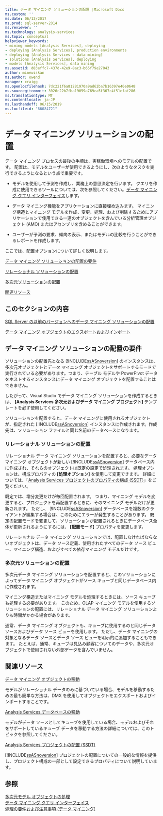 ```yaml
---
title: データ マイニング ソリューションの配置 |Microsoft Docs
ms.custom: ''
ms.date: 06/13/2017
ms.prod: sql-server-2014
ms.reviewer: ''
ms.technology: analysis-services
ms.topic: conceptual
helpviewer_keywords:
- mining models [Analysis Services], deploying
- deploying [Analysis Services], production environments
- deploying [Analysis Services - data mining]
- solutions [Analysis Services], deploying
- models [Analysis Services], data mining
ms.assetid: d83effc7-437d-42e9-8ac3-b65f79e27043
author: minewiskan
ms.author: owend
manager: craigg
ms.openlocfilehash: 7dc221f6a81281970a9ad62ba7b16397e40e0648
ms.sourcegitcommit: 3026c22b7fba19059a769ea5f367c4f51efaf286
ms.translationtype: MT
ms.contentlocale: ja-JP
ms.lasthandoff: 06/15/2019
ms.locfileid: "66084721"
---
```

# <a name="deployment-of-data-mining-solutions"></a>データ マイニング ソリューションの配置
  データ マイニング プロセスの最後の手順は、実稼働環境へのモデルの配置です。 配置は、モデルをユーザーが使用できるようにし、次のようなタスクを実行できるようになるという点で重要です。  
  
-   モデルを使用して予測を作成し、業務上の意思決定を行います。 クエリを作成に使用できるツールについては、次を参照してください。[データ マイニング クエリ インターフェイス](data-mining-query-tools.md)します。  
  
-   データ マイニング機能をアプリケーションに直接埋め込みます。 マイニング構造とマイニング モデルを作成、変更、処理、および削除するためにアプリケーションで使用できる一連のオブジェクトを含んでいる分析管理オブジェクト (AMO) またはアセンブリを含めることができます。  
  
-   ユーザーが予測の要求、傾向の表示、またはモデルの比較を行うことができるレポートを作成します。  
  
 ここでは、配置オプションについて詳しく説明します。  
  
 [データ マイニング ソリューションの配置の要件](#bkmk_Reqs)  
  
 [リレーショナル ソリューションの配置](#bkmk_RelationalSltn)  
  
 [多次元ソリューションの配置](#bkmk_MDSltn)  
  
 [関連リソース](#bkmk_Resources)  
  
## <a name="in-this-section"></a>このセクションの内容  
 [SQL Server の以前のバージョンへのデータ マイニング ソリューションの配置](deploy-a-data-mining-solution-to-previous-versions-of-sql-server.md)  
  
 [データ マイニング オブジェクトのエクスポートおよびインポート](export-and-import-data-mining-objects.md)  
  
##  <a name="bkmk_Reqs"></a> データ マイニング ソリューションの配置の要件  
 ソリューションの配置先となる [!INCLUDE[ssASnoversion](../../includes/ssasnoversion-md.md)] のインスタンスは、多次元オブジェクトとデータ マイニング オブジェクトをサポートするモードで実行されている必要があります。つまり、テーブル モデルや PowerPivot データをホストするインスタンスにデータ マイニング オブジェクトを配置することはできません。  
  
 したがって、Visual Studio でデータ マイニング ソリューションを作成するときは、 **[Analysis Services 多次元およびデータ マイニング プロジェクト]** テンプレートを必ず使用してください。  
  
 ソリューションを配置すると、データ マイニングに使用されるオブジェクトが、指定された [!INCLUDE[ssASnoversion](../../includes/ssasnoversion-md.md)] インスタンスに作成されます。作成先は、ソリューション ファイルと同じ名前のデータベースになります。  
  
###  <a name="bkmk_RelationalSltn"></a> リレーショナル ソリューションの配置  
 リレーショナル データ マイニング ソリューションを配置すると、必要なデータ マイニング オブジェクトが新しい [!INCLUDE[ssASnoversion](../../includes/ssasnoversion-md.md)] データベース内に作成され、それらのオブジェクトは既定の設定で処理されます。 処理オプションは、構成プロパティの **[処理オプション]** を使用して変更できます。 詳細については、「[Analysis Services プロジェクトのプロパティの構成 &#40;SSDT&#41;](../multidimensional-models/configure-analysis-services-project-properties-ssdt.md)」をご覧ください。  
  
 既定では、増分変更だけが毎回配置されます。 つまり、マイニング モデルを変更すると、プロジェクトを再配置するときに、そのマイニング モデルだけが更新されます。 ただし、 [!INCLUDE[ssASnoversion](../../includes/ssasnoversion-md.md)] データベースを複数のクライアントが編集する場合は、このためにエラーが発生することがあります。 既定の配置モードを変更して、ソリューションが配置されるときにデータベース全体が更新されるようにするには、 **[配置モード]** プロパティを変更します。  
  
 リレーショナル データ マイニング ソリューションでは、配置しなければならないオブジェクトは、データ ソース定義、使用されたすべてのデータ ソース ビュー、マイニング構造、およびすべての依存マイニング モデルだけです。  
  
###  <a name="bkmk_MDSltn"></a> 多次元ソリューションの配置  
 多次元データ マイニング ソリューションを配置すると、このソリューションによってデータ マイニング オブジェクトがソース キューブと同じデータベース内に作成されます。  
  
 マイニング構造またはマイニング モデルを処理するときには、ソース キューブも処理する必要があります。 このため、OLAP マイニング モデルを使用するソリューションの配置には、リレーショナル データ マイニング ソリューションよりも時間がかかる場合があります。  
  
 通常、データ マイニング オブジェクトも、キューブに使用するのと同じデータ ソースおよびデータ ソース ビューを使用します。 ただし、データ マイニングの対象となるデータ ソースとデータ ソース ビューを明示的に追加することもできます。 たとえば、通常、キューブは見込み顧客についてのデータや、多次元オブジェクトで使用されない外部データを含んでいません。  
  
##  <a name="bkmk_Resources"></a> 関連リソース  
 [データ マイニング オブジェクトの移動](moving-data-mining-objects.md)  
  
 モデルがリレーショナル データのみに基づいている場合、モデルを移動するための最も簡単な方法は、DMX を使用してオブジェクトをエクスポートおよびインポートすることです。  
  
 [Analysis Services データベースの移動](../multidimensional-models/move-an-analysis-services-database.md)  
  
 モデルがデータ ソースとしてキューブを使用している場合、モデルおよびそれをサポートしているキューブ データを移動する方法の詳細については、このトピックを参照してください。  
  
 [Analysis Services プロジェクトの配置 &#40;SSDT&#41;](../multidimensional-models/deploy-analysis-services-projects-ssdt.md)  
  
 [!INCLUDE[ssASnoversion](../../includes/ssasnoversion-md.md)] プロジェクトの配置についての一般的な情報を提供し、プロジェクト構成の一部として設定できるプロパティについて説明しています。  
  
## <a name="see-also"></a>参照  
 [多次元モデル オブジェクトの処理](../multidimensional-models/processing-a-multidimensional-model-analysis-services.md)   
 [データ マイニング クエリ インターフェイス](data-mining-query-tools.md)   
 [処理の要件および注意事項 &#40;データ マイニング&#41;](processing-requirements-and-considerations-data-mining.md)  
  
  
